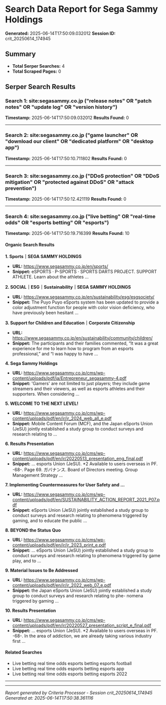 # Search Data Report for Sega Sammy Holdings
**Generated:** 2025-06-14T17:50:09.032012
**Session ID:** crit_20250614_174945

## Summary
* **Total Serper Searches:** 4
* **Total Scraped Pages:** 0

## Serper Search Results

### Search 1: site:segasammy.co.jp ("release notes" OR "patch notes" OR "update log" OR "version history")
**Timestamp:** 2025-06-14T17:50:09.032012
**Results Found:** 0

---

### Search 2: site:segasammy.co.jp ("game launcher" OR "download our client" OR "dedicated platform" OR "desktop app")
**Timestamp:** 2025-06-14T17:50:10.711802
**Results Found:** 0

---

### Search 3: site:segasammy.co.jp ("DDoS protection" OR "DDoS mitigation" OR "protected against DDoS" OR "attack prevention")
**Timestamp:** 2025-06-14T17:50:12.421119
**Results Found:** 0

---

### Search 4: site:segasammy.co.jp ("live betting" OR "real-time odds" OR "esports betting" OR "esports")
**Timestamp:** 2025-06-14T17:50:19.716399
**Results Found:** 10

#### Organic Search Results
**1. Sports｜SEGA SAMMY HOLDINGS**
* **URL:** https://www.segasammy.co.jp/en/sports/
* **Snippet:** eSPORTS · P-SPORTS · SPORTS DARTS PROJECT. SUPPORT ATHLETE. Learn about the athletes ...

**2. SOCIAL｜ESG｜Sustainability｜SEGA SAMMY HOLDINGS**
* **URL:** https://www.segasammy.co.jp/en/sustainability/esg/esgsociety/
* **Snippet:** The Puyo Puyo eSports system has been updated to provide a color adjustment function for people with color vision deficiency, who have previously been hesitant ...

**3. Support for Children and Education｜Corporate Citizenship**
* **URL:** https://www.segasammy.co.jp/en/sustainability/community/children/
* **Snippet:** The participants and their families commented, “It was a great experience for me to learn how to program from an esports professional,” and “I was happy to have ...

**4. Sega Sammy Holdings**
* **URL:** https://www.segasammy.co.jp/cms/wp-content/uploads/pdf/ja/Entrepreneur_segasammy-4.pdf
* **Snippet:** 'Gamers' are not limited to just players; they include game streamers and their viewers, as well as esports athletes and their supporters. When considering ...

**5. WELCOME TO THE NEXT LEVEL!**
* **URL:** https://www.segasammy.co.jp/cms/wp-content/uploads/pdf/en/ir/ir_2024_web_all_e.pdf
* **Snippet:** Mobile Content Forum (MCF), and the Japan eSports Union (JeSU) jointly established a study group to conduct surveys and research relating to ...

**6. Results Presentation**
* **URL:** https://www.segasammy.co.jp/cms/wp-content/uploads/pdf/en/ir/20220513_presentation_eng_final.pdf
* **Snippet:** ... esports Union (JeSU). *2 Available to users overseas in PF. -68-. Page 69. ガバナンス. Board of Directors meeting. Group Management Strategy ...

**7. Implementing Countermeasures for User Safety and ...**
* **URL:** https://www.segasammy.co.jp/cms/wp-content/uploads/pdf/en/SUSTAINABILITY_ACTION_REPORT_2021_P07.pdf
* **Snippet:** eSports Union (JeSU) jointly established a study group to conduct surveys and research relating to phenomena triggered by gaming, and to educate the public ...

**8. BEYOND the Status Quo**
* **URL:** https://www.segasammy.co.jp/cms/wp-content/uploads/pdf/en/ir/ir_2023_print_e.pdf
* **Snippet:** ... eSports Union (JeSU) jointly established a study group to conduct surveys and research relating to phenomena triggered by game play, and to ...

**9. Material Issues to Be Addressed**
* **URL:** https://www.segasammy.co.jp/cms/wp-content/uploads/pdf/en/ir/ir_2022_web_07_e.pdf
* **Snippet:** the Japan eSports Union (JeSU) jointly established a study group to conduct surveys and research relating to phe- nomena triggered by gaming ...

**10. Results Presentation**
* **URL:** https://www.segasammy.co.jp/cms/wp-content/uploads/pdf/en/ir/20220527_presentation_script_e_final.pdf
* **Snippet:** ... esports Union (JeSU). *2 Available to users overseas in PF. -68-. In the area of addiction, we are already taking various industry first ...

#### Related Searches
* Live betting real time odds esports betting esports football
* Live betting real time odds esports betting esports app
* Live betting real time odds esports betting esports 2022

---

---
*Report generated by Criteria Processor - Session crit_20250614_174945*
*Generated at: 2025-06-14T17:50:38.361116*